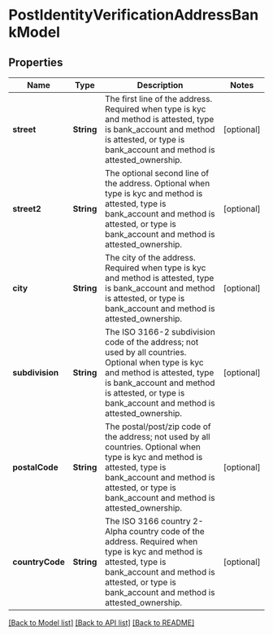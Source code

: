 # PostIdentityVerificationAddressBankModel

## Properties
Name | Type | Description | Notes
------------ | ------------- | ------------- | -------------
**street** | **String** | The first line of the address. Required when type is kyc and method is attested, type is bank_account and method is attested, or type is bank_account and method is attested_ownership. | [optional] 
**street2** | **String** | The optional second line of the address. Optional when type is kyc and method is attested, type is bank_account and method is attested, or type is bank_account and method is attested_ownership. | [optional] 
**city** | **String** | The city of the address. Required when type is kyc and method is attested, type is bank_account and method is attested, or type is bank_account and method is attested_ownership. | [optional] 
**subdivision** | **String** | The ISO 3166-2 subdivision code of the address; not used by all countries. Optional when type is kyc and method is attested, type is bank_account and method is attested, or type is bank_account and method is attested_ownership. | [optional] 
**postalCode** | **String** | The postal/post/zip code of the address; not used by all countries. Optional when type is kyc and method is attested, type is bank_account and method is attested, or type is bank_account and method is attested_ownership. | [optional] 
**countryCode** | **String** | The ISO 3166 country 2-Alpha country code of the address. Required when type is kyc and method is attested, type is bank_account and method is attested, or type is bank_account and method is attested_ownership. | [optional] 

[[Back to Model list]](../README.md#documentation-for-models) [[Back to API list]](../README.md#documentation-for-api-endpoints) [[Back to README]](../README.md)


